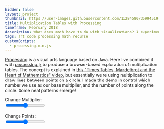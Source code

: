 ```yaml
---
hidden: false
layout: project
thumbnail: https://user-images.githubusercontent.com/11284580/36994519-5fe3d896-207f-11e8-8bbc-5fe62c317eda.png
title: Multiplication Tables with Processing
timeframe: February 2018
description: What does math have to do with visualizations? I experimented with visual multiplication tables using Processing, a language similar to Java and used for browser rendering and writing code for LEDs.
tags: art code processing math recurse
customScripts:
  - processing.min.js
---
```


<span class='txt-code'>[Processing](https://processing.org/)</span> is a visual arts language based on Java. Here I've combined it with <span class='txt-code'>[processing.js](http://processingjs.org/)</span> to produce a browser-based exploration of multiplication tables. The concept is explained in <span class='txt-underline'>[this "Times Tables, Mandelbrot and the Heart of Mathematics" video](https://www.youtube.com/watch?v=qhbuKbxJsk8&t=149s)</span>, but essentially we're using multiplication to draw lines between points on a circle. I made this demo in control which number we use as our base multiplier, and the number of points along the circle. Some neat patterns emerge!

<!-- processing demo -->
<script type='text/javascript'>
function updateMultiplier(multiplier) {
  sketch = Processing.getInstanceById('sketchCanvas');
  sketch.updateMultiplier(multiplier);
}

function updatePoints(points) {
  sketch = Processing.getInstanceById('sketchCanvas');
  sketch.updatePoints(points);
}
</script>
<div class='grid grid--gut12 my36'>
  <div class='col col--12 txt-bold'>Change Multiplier:
    <div class='range range--black w300'>
      <input type='range' min='2' max='100' onInput='updateMultiplier(this.value)'>
    </div>
  </div>
  <br>
  <div class='col col--12 txt-bold'>Change Points:
    <div class='range range--black w300'>
      <input type='range' min='2' max='300' onInput='updatePoints(this.value)'>
    </div>
  </div>
  <div class='col col--12 align-center'>
    <canvas id='sketchCanvas' class='align-center' data-processing-sources='/assets/multiplier.pde'></canvas>
  </div>
</div>